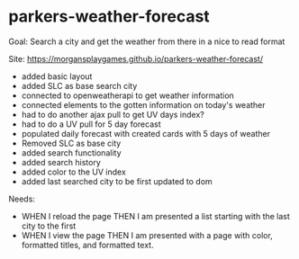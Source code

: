 # parkers-weather-forecast
Goal: Search a city and get the weather from there in a nice to read format

Site: https://morgansplaygames.github.io/parkers-weather-forecast/

* added basic layout
* added SLC as base search city
* connected to openweatherapi to get weather information
* connected elements to the gotten information on today's weather
* had to do another ajax pull to get UV days index?
* had to do a UV pull for 5 day forecast
* populated daily forecast with created cards with 5 days of weather
* Removed SLC as base city
* added search functionality
* added search history
* added color to the UV index
* added last searched city to be first updated to dom

Needs:
* WHEN I reload the page
THEN I am presented a list starting with the last city to the first
* WHEN I view the page
THEN I am presented with a page with color, formatted titles, and formatted text.